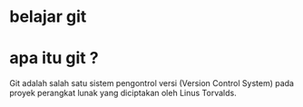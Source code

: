 # belajar git


# apa itu git ?
Git adalah salah satu sistem pengontrol versi (Version Control System) pada proyek perangkat lunak yang diciptakan oleh Linus Torvalds.